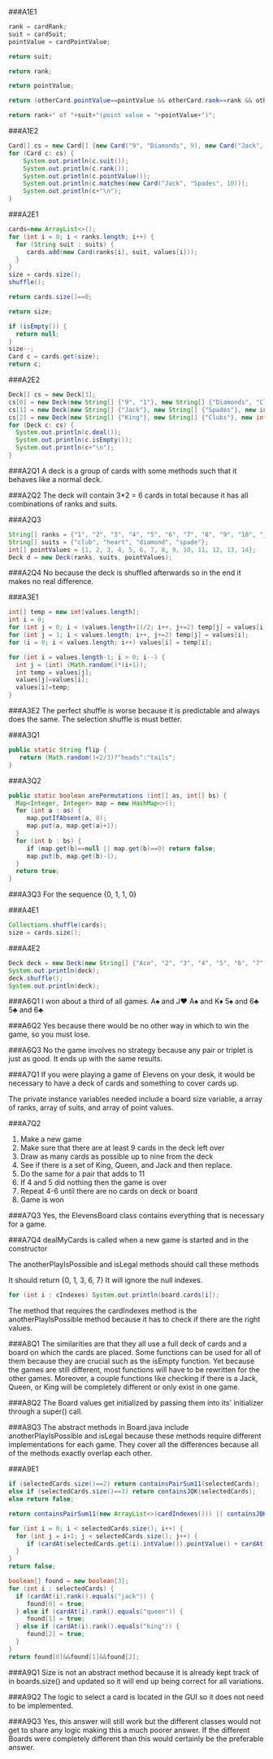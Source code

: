 ###A1E1
```java
rank = cardRank;
suit = cardSuit;
pointValue = cardPointValue;
```

```java
return suit;
```

```java
return rank;
```

```java
return pointValue;
```

```java
return (otherCard.pointValue==pointValue && otherCard.rank==rank && otherCard.suit==suit);
```

```java
return rank+" of "+suit+"(point value = "+pointValue+")";
```

###A1E2
```java
Card[] cs = new Card[] {new Card("9", "Diamonds", 9), new Card("Jack", "Spades", 10), new Card("King", "Clubs", 10)};
for (Card c: cs) {
	System.out.println(c.suit());
	System.out.println(c.rank());
	System.out.println(c.pointValue());
	System.out.println(c.matches(new Card("Jack", "Spades", 10)));
	System.out.println(c+"\n");
}
```

###A2E1
```java
cards=new ArrayList<>();
for (int i = 0; i < ranks.length; i++) {
  for (String suit : suits) {
     cards.add(new Card(ranks[i], suit, values[i]));
  }
}
size = cards.size();
shuffle();
```

```java
return cards.size()==0;
```

```java
return size;
```

```java
if (isEmpty()) {
  return null;
}
size--;
Card c = cards.get(size);
return c;
```

###A2E2
```java
Deck[] cs = new Deck[3];
cs[0] = new Deck(new String[] {"9", "1"}, new String[] {"Diamonds", "Clubs"}, new int[] {9, 1});
cs[1] = new Deck(new String[] {"Jack"}, new String[] {"Spades"}, new int[] {10});
cs[2] = new Deck(new String[] {"King"}, new String[] {"Clubs"}, new int[] {10});
for (Deck c: cs) {
  System.out.println(c.deal());
  System.out.println(c.isEmpty());
  System.out.println(c+"\n");
}
```

###A2Q1
A deck is a group of cards with some methods such that it behaves like a normal deck. 

###A2Q2
The deck will contain 3*2 = 6 cards in total because it has all combinations of ranks and suits. 

###A2Q3
```java
String[] ranks = {"1", "2", "3", "4", "5", "6", "7", "8", "9", "10", "jack", "queen", "king", "ace"};
String[] suits = {"club", "heart", "diamond", "spade"};
int[] pointValues = {1, 2, 3, 4, 5, 6, 7, 8, 9, 10, 11, 12, 13, 14};
Deck d = new Deck(ranks, suits, pointValues);
```

###A2Q4
No because the deck is shuffled afterwards so in the end it makes no real difference. 

###A3E1
```java
int[] temp = new int[values.length];
int i = 0;
for (int j = 0; i < (values.length+1)/2; i++, j+=2) temp[j] = values[i];
for (int j = 1; i < values.length; i++, j+=2) temp[j] = values[i];
for (i = 0; i < values.length; i++) values[i] = temp[i];
```

```java
for (int i = values.length-1; i > 0; i--) {
  int j = (int) (Math.random()*(i+1));
  int temp = values[j];
  values[j]=values[i];
  values[i]=temp;
}
```

###A3E2
The perfect shuffle is worse because it is predictable and always does the same. The selection shuffle is must better. 

###A3Q1
```java
public static String flip {
   return (Math.random()<2/3)?"heads":"tails";
}
```

###A3Q2
```java
public static boolean arePermutations (int[] as, int[] bs) {
  Map<Integer, Integer> map = new HashMap<>();
  for (int a : as) {
     map.putIfAbsent(a, 0);
     map.put(a, map.get(a)+1);
  }
  for (int b : bs) {
     if (map.get(b)==null || map.get(b)==0) return false;
     map.put(b, map.get(b)-1);
  }
  return true;
}
```

###A3Q3
For the sequence {0, 1, 1, 0}

###A4E1
```java
Collections.shuffle(cards);
size = cards.size();
```

###A4E2
```java
Deck deck = new Deck(new String[] {"Ace", "2", "3", "4", "5", "6", "7", "8", "9", "10", "Jack", "Queen", "King"}, new String[] {"Diamond", "Spade", "Club", "Heart"}, new int[] {1, 2, 3, 4, 5, 6, 7, 8, 9, 10, 10, 10, 10});
System.out.println(deck);
deck.shuffle();
System.out.println(deck);
```

###A6Q1
I won about a third of all games.
A♠ and J♥
A♠ and K♦
5♠ and 6♣
5♣ and 6♣

###A6Q2
Yes because there would be no other way in which to win the game, so you must lose.

###A6Q3
No the game involves no strategy because any pair or triplet is just as good. It ends up with the same results. 

###A7Q1
If you were playing a game of Elevens on your desk, it would be necessary to have a deck of cards and something to cover cards up. 

The private instance variables needed include a board size variable, a array of ranks, array of suits, and array of point values.

###A7Q2
1. Make a new game
2. Make sure that there are at least 9 cards in the deck left over
3. Draw as many cards as possible up to nine from the deck
4. See if there is a set of King, Queen, and Jack and then replace. 
5. Do the same for a pair that adds to 11
6. If 4 and 5 did nothing then the game is over
7. Repeat 4-6 until there are no cards on deck or board
8. Game is won

###A7Q3
Yes, the ElevensBoard class contains everything that is necessary for a game. 

###A7Q4
dealMyCards is called when a new game is started and in the constructor

The anotherPlayIsPossible and isLegal methods should call these methods

It should return {0, 1, 3, 6, 7} It will ignore the null indexes. 

```java
for (int i : cIndexes) System.out.println(board.cards[i]);
```

The method that requires the cardIndexes method is the anotherPlayIsPossible method because it has to check if there are the right values.

###A8Q1
The similarities are that they all use a full deck of cards and a board on which the cards are placed. Some functions can be used for all of them because they are crucial such as the isEmpty function. Yet because the games are still different, most functions will have to be rewritten for the other games. Moreover, a couple functions like checking if there is a Jack, Queen, or King will be completely different or only exist in one game.

###A8Q2
The Board values get initialized by passing them into its' initializer through a super() call. 

###A8Q3
The abstract methods in Board.java include anotherPlayIsPossible and isLegal because these methods require different implementations for each game. They cover all the differences because all of the methods exactly overlap each other. 

###A9E1
```java
if (selectedCards.size()==2) return containsPairSum11(selectedCards);
else if (selectedCards.size()==3) return containsJQK(selectedCards);
else return false;
```

```java
return containsPairSum11(new ArrayList<>(cardIndexes())) || containsJQK(new ArrayList<>(cardIndexes()));
```

```java
for (int i = 0; i < selectedCards.size(); i++) {
  for (int j = i+1; j < selectedCards.size(); j++) {
     if (cardAt(selectedCards.get(i).intValue()).pointValue() + cardAt(selectedCards.get(j).intValue()).pointValue() == 11 ) return true;
  }
}
return false;
```

```java
boolean[] found = new boolean[3];
for (int i : selectedCards) {
  if (cardAt(i).rank().equals("jack")) {
     found[0] = true;
  } else if (cardAt(i).rank().equals("queen")) {
     found[1] = true;
  } else if (cardAt(i).rank().equals("king")) {
     found[2] = true;
  }
}
return found[0]&&found[1]&&found[2];
```

###A9Q1
Size is not an abstract method because it is already kept track of in boards.size() and updated so it will end up being correct for all variations. 

###A9Q2
The logic to select a card is located in the GUI so it does not need to be implemented. 

###A9Q3
Yes, this answer will still work but the different classes would not get to share any logic making this a much poorer answer. If the different Boards were completely different than this would certainly be the preferable answer. 